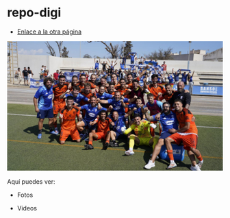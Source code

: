 # repo-digi

* [Enlace a la otra página](idk.md)

![Descripción de la imagen](assets/img-xcd1)

Aquí puedes ver:

- Fotos

- Videos
